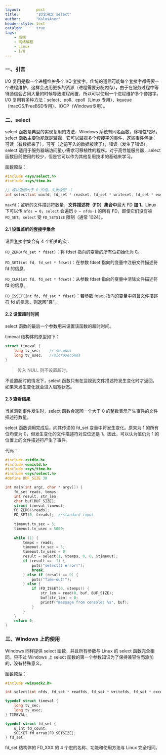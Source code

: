 ```yaml
---
layout:       post
title:        "IO复用之 select"
author:       "KalosAner"
header-style: text
catalog:      true
tags:
    - 后端
    - 网络编程
    - Linux
    - I/O
---
```


### 一、引言

I/O 复用是指一个进程维护多个 I/O 套接字。传统的通信可能每个套接字都需要一个进程维护，这样会占用更多的资源（进程需要分配内存），由于在服务过程中等待通信会占用大量的时候导致进程闲置，所以可以使用一个进程维护多个套接字。I/O 复用有多种方法：select、poll、epoll（Linux 专用）、kqueue（macOS/FreeBSD专用）、IOCP（Windows专用）。

### 二、select

select 函数是典型的实现复用的方法，Windows 系统有同名函数，移植性较好。select 函数主要功能就是监视，它可以监视多个套接字的事件，这些事件包括：可读（有数据来了），可写（之前写入的数据被读了），错误（发生了错误）。select 适用于服务器端访问量小需求可移植性的程序。对于高性能服务器，select 函数目前使用的较少，但是它可以作为其他复用技术的基础来学习。

函数原型：

```c
#include <sys/select.h>
#include <sys/time.h>

// 成功返回大于 0 的值，失败返回 -1
int select(int maxfd, fd_set * readset, fd_set * writeset, fd_set * exceptset, const struct timeval * timeout);
```

`maxfd`：监听的文件描述符数量，**文件描述符（FD）集合中**最大 FD **加 1**。Linux 下可以传 `nfds = 0`，`select` 会遍历 `0 ~ nfds-1` 的所有 FD，即使它们没有被 `FD_SET`。`select` 受 `FD_SETSIZE` 限制（通常 1024）。

#### 2.1 设置监听的套接字集合

设置套接字集合有 4 个相关的宏：

`FD_ZERO(fd_set * fdset)`：将 fdset 指向的变量的所有位初始化为 0。

`FD_SET(int fd, fd_set * fdset)`：在参数 fdset 指向的变量中注册文件描述符 fd 的信息。

`FD_CLR(int fd, fd_set * fdset)`：从参数 fdset 指向的变量中清除文件描述符 fd 的信息。

`FD_ISSET(int fd, fd_set * fdset)`：若参数 fdset 指向的变量中包含文件描述符 fd 的信息，则返回"真"。

#### 2.2 设置超时时间

select 函数的最后一个参数用来设置该函数的超时时间。

timeval 结构体的原型如下：

```c
struct timeval {
	long tv_sec;	// seconds
	long tv_usec;	//microseconds
}
```

> 传入 NULL 则不设置超时。

不设置超时的情况下，select 函数只有在监视到文件描述符发生变化时才返回，如果未发生变化就会进入阻塞状态。

#### 2.3 查看结果

当监测到事件发生时，select 函数会返回一个大于 0 的整数表示产生事件的文件描述符数量。

select 函数调用完成后，向其传递的 fd_set 变量中将发生变化。原来为 1 的所有位均变为 0，但发生变化的文件描述符对应位还是 1。因此，可以认为值仍为 1 的位置上的文件描述符产生了事件。



代码：

```c
#include <stdio.h>
#include <unistd.h>
#include <sys/time.h>
#include <sys/select.h>
#define BUF_SIZE 30

int main(int argc, char * argv[]) {
    fd_set reads, temps;
    int result, str_len;
    char buf[BUF_SIZE];
    struct timeval timeout;
    FD_ZERO(&reads);
    FD_SET(0, &reads);	//standard input
    
    timeout.tv_sec = 5;
    timeout.tv_usec = 5000;
    
    while (1) {
        temps = reads;
        timeout.tv_sec = 5;
        timeout.tv_usec = 0;
        result = select(1, &temps, 0, 0, &timeout);
        if (result == -1) {
            puts("select() error!");
            break;
        } else if (result == 0) {
            puts("Time-out!");
        } else {
            if (FD_ISSET(0, &temps)) {
                str_len = read(0, buf, BUF_SIZE);
                buf[str_len] = 0;
                printf("message from console: %s", buf);
            }
        }
    }
    return 0;
}
```

### 三、Windows 上的使用

Windows 同样提供 select 函数，并且所有参数与 Linux 的 select 函数完全相同。只不过 Windows 上 select 函数的第一个参数知识为了保持兼容性而添加的，没有特殊意义。

函数原型：

```c
#include <winsock2.h>

int select(int nfds, fd_set * readfds, fd_set * writefds, fd_set * excepfds, const struct timeval * timeout);

typedef struct timeval {
    long tv_sec;
    long tv_usec;
} TIMEVAL;

typedef struct fd_set {
    u_int fd_count;
    SOCKET fd_array[FD_SETSIZE];
} fd_set;
```

fd_set 结构体的 FD_XXX  的 4 个宏的名称、功能和使用方法与 Linux 完全相同。





















